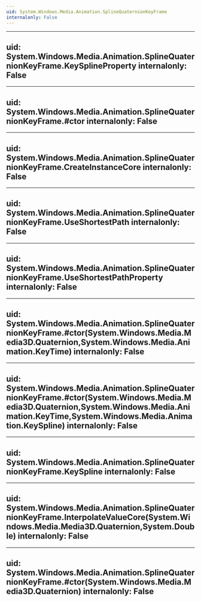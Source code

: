 ```yaml
---
uid: System.Windows.Media.Animation.SplineQuaternionKeyFrame
internalonly: False
---
```


---
uid: System.Windows.Media.Animation.SplineQuaternionKeyFrame.KeySplineProperty
internalonly: False
---

---
uid: System.Windows.Media.Animation.SplineQuaternionKeyFrame.#ctor
internalonly: False
---

---
uid: System.Windows.Media.Animation.SplineQuaternionKeyFrame.CreateInstanceCore
internalonly: False
---

---
uid: System.Windows.Media.Animation.SplineQuaternionKeyFrame.UseShortestPath
internalonly: False
---

---
uid: System.Windows.Media.Animation.SplineQuaternionKeyFrame.UseShortestPathProperty
internalonly: False
---

---
uid: System.Windows.Media.Animation.SplineQuaternionKeyFrame.#ctor(System.Windows.Media.Media3D.Quaternion,System.Windows.Media.Animation.KeyTime)
internalonly: False
---

---
uid: System.Windows.Media.Animation.SplineQuaternionKeyFrame.#ctor(System.Windows.Media.Media3D.Quaternion,System.Windows.Media.Animation.KeyTime,System.Windows.Media.Animation.KeySpline)
internalonly: False
---

---
uid: System.Windows.Media.Animation.SplineQuaternionKeyFrame.KeySpline
internalonly: False
---

---
uid: System.Windows.Media.Animation.SplineQuaternionKeyFrame.InterpolateValueCore(System.Windows.Media.Media3D.Quaternion,System.Double)
internalonly: False
---

---
uid: System.Windows.Media.Animation.SplineQuaternionKeyFrame.#ctor(System.Windows.Media.Media3D.Quaternion)
internalonly: False
---
